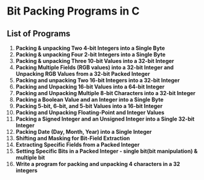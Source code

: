 # Bit Packing Programs in C

## List of Programs

1. **Packing & unpacking Two 4-bit Integers into a Single Byte** 
2. **Packing & unpacking Four 2-bit Integers into a Single Byte** 
3. **Packing & unpacking Three 10-bit Values into a 32-bit Integer** 
4. **Packing Multiple Fields (RGB values) into a 32-bit Integer and Unpacking RGB Values from a 32-bit Packed Integer**
5. **Packing and unpacking Two 16-bit Integers into a 32-bit Integer** 
6. **Packing and Unpacking 16-bit Values into a 64-bit Integer** 
7. **Packing and Unpacking Multiple 8-bit Characters into a 32-bit Integer** 
8. **Packing a Boolean Value and an Integer into a Single Byte** 
9. **Packing 5-bit, 6-bit, and 5-bit Values into a 16-bit Integer**
10. **Packing and Unpacking Floating-Point and Integer Values**
11. **Packing a Signed Integer and an Unsigned Integer into a Single 32-bit Integer**
12. **Packing Date (Day, Month, Year) into a Single Integer**
13. **Shifting and Masking for Bit-Field Extraction**
14. **Extracting Specific Fields from a Packed Integer**
15. **Setting Specific Bits in a Packed Integer - single bit(bit manipulation) & multiple bit**
16. **Write a program for packing and unpacking 4 characters in a 32 integers**
